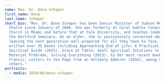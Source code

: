```yaml
---
name: Rev. Dr. Dona Schaper
first_name: Dona
last_name: Schaper
short_bio: "Rev. Dr. Dona Schaper has been Senior Minister of Judson Memorial
  Church since January of 2006. She was formerly at Coral Gables Congregational
  Church in Miami and before that at Yale University, and teaches leadership at
  the Hartford Seminary. As an elder, she is passionately concerned about
  leaving the next generation well-prepared for all they have to face. She has
  written over 35 books including Approaching End of Life: A Practical and
  Spiritual Guide (2015), Grace at Table: Small Spiritual Solutions to Large
  Material Problems, Solving Everything (2013), to her most recent book I Heart
  Francis: Letters to the Pope from an Unlikely Admirer (2016), among many
  others."
portraits:
  - media: 2020/08/dona-schaper
---
```

